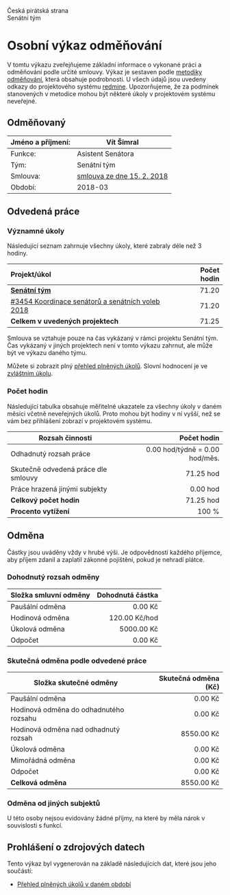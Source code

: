 Česká pirátská strana  
Senátní tým

Osobní výkaz odměňování
=======================

V tomtu výkazu zveřejňujeme základní informace o vykonané práci a odměňování
podle určité smlouvy. Výkaz je sestaven podle [metodiky odměňování][metodika],
která obsahuje podrobnosti. U všech údajů jsou uvedeny odkazy do projektového
systému [redmine](https://redmine.pirati.cz). Upozorňujeme, že za podmínek
stanovených v metodice mohou být některé úkoly v projektovém systému neveřejné.

Odměňovaný
----------

Jméno a příjmení:                      | Vít Šimral
-----------------------                | --------------------
Funkce:                                | Asistent Senátora
Tým:                                   | Senátní tým
Smlouva:                               | [smlouva ze dne 15. 2. 2018][smlouva]
Období:                                | 2018-03


Odvedená práce
--------------

### Významné úkoly

Následující seznam zahrnuje všechny úkoly, které zabraly déle než 3 hodiny.

| Projekt/úkol                                              |   Počet hodin |
|:----------------------------------------------------------|--------------:|
| **[Senátní tým][p56]**                                    |         71.20 |
| [#3454 Koordinace senátorů a senátních voleb 2018][t3454] |         71.20 |
| **Celkem v uvedených projektech**                         |         71.25 |


Smlouva se vztahuje pouze na čas vykázaný v rámci projektu Senátní tým. Čas vykázaný v jiných projektech není v tomto výkazu zahrnut, ale může být ve výkazu daného týmu. 


Můžete si zobrazit plný [přehled plněných úkolů][tasklist].
Slovní hodnocení je ve [zvláštním úkolu][hodnoceni].


### Počet hodin

Následující tabulka obsahuje měřitelné ukazatele za všechny úkoly v daném měsíci
včetně neveřejných úkolů. Proto mohou být hodiny v ní vyšší, než se vám bez
přihlášení zobrazí v projektovém systému.

Rozsah činnosti                        | Počet hodin
--------------                         | ----------:
Odhadnutý rozsah práce                 |   0.00 hod/týdně =   0.00 hod/měs.
Skutečně odvedená práce dle smlouvy    |  71.25 hod
Práce hrazená jinými subjekty          |   0.00 hod
**Celkový počet hodin**                |  71.25 hod
**Procento vytížení**                  |  100 %

Odměna
------

Částky jsou uváděny vždy v hrubé výši. Je odpovědností každého příjemce, aby
příjem zdanil a zaplatil zákonné pojištění, pokud je nehradí plátce.

### Dohodnutý rozsah odměny

Složka smluvní odměny                  | Dohodnutá částka
----------------                       | ------------------:
Paušální odměna                        |     0.00 Kč
Hodinová odměna                        |   120.00 Kč/hod
Úkolová odměna                         |  5000.00 Kč
Odpočet                                |     0.00 Kč

### Skutečná odměna podle odvedené práce

Složka skutečné odměny                 | Skutečná odměna (Kč)
---------------------                  | ---------------------:
Paušální odměna                        |     0.00 Kč
Hodinová odměna do odhadnutého rozsahu |     0.00 Kč
Hodinová odměna nad odhadnutý rozsah   |  8550.00 Kč
Úkolová odměna                         |     0.00 Kč
Mimořádná odměna                       |     0.00 Kč
Odpočet                                |     0.00 Kč
**Celková odměna**                     |  8550.00 Kč


### Odměna od jiných subjektů

U této osoby nejsou evidovány žádné příjmy, na které by měla nárok v souvislosti s funkcí.


Prohlášení o zdrojových datech
------------------------------

Tento výkaz byl vygenerován na základě následujících dat, které jsou jeho součástí:

* [Přehled plněných úkolů v daném období](user_report.csv)

[hodnoceni]: https://redmine.pirati.cz/issues/
[metodika]: https://redmine.pirati.cz/projects/po/wiki/Odmenovani


[p56]: https://redmine.pirati.cz/time_entries?c[]=project&c[]=user&c[]=activity&c[]=issue&c[]=hours&c[]=cf_16&c[]=spent_on&f[]=spent_on&f[]=user_id&f[]=&op[spent_on]=><&op[user_id]==&utf8=%E2%9C%93&v[spent_on][]=2018-03-01&v[spent_on][]=2018-03-31&v[user_id][]=1&v[user_id][]=6&v[user_id][]=4&f[]=project_id&op[project_id]==&v[project_id][]=56

[t3454]: https://redmine.pirati.cz/issues/3454/time_entries?c[]=project&c[]=user&c[]=activity&c[]=issue&c[]=hours&c[]=cf_16&c[]=spent_on&f[]=spent_on&f[]=user_id&f[]=&op[spent_on]=><&op[user_id]==&utf8=%E2%9C%93&v[spent_on][]=2018-03-01&v[spent_on][]=2018-03-31&v[user_id][]=1&v[user_id][]=6&v[user_id][]=4



[tasklist]: https://redmine.pirati.cz/time_entries?c[]=project&c[]=user&c[]=activity&c[]=issue&c[]=hours&c[]=cf_16&c[]=spent_on&f[]=spent_on&f[]=user_id&f[]=&op[spent_on]=><&op[user_id]==&utf8=%E2%9C%93&v[spent_on][]=2018-03-01&v[spent_on][]=2018-03-31&v[user_id][]=164

[smlouva]: https://smlouvy.pirati.cz/smlouvy/2016/06/20/asistsenatmichalek/

